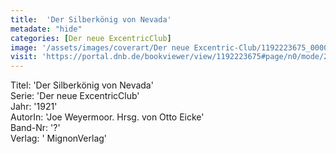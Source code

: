 ```yaml
---
title:  'Der Silberkönig von Nevada'
metadate: "hide"
categories: [Der neue ExcentricClub]
image: '/assets/images/coverart/Der neue Excentric-Club/1192223675_00000010.jpg'
visit: 'https://portal.dnb.de/bookviewer/view/1192223675#page/n0/mode/2up'
---
```

Titel: 'Der Silberkönig von Nevada' <br>
Serie: 'Der neue ExcentricClub' <br>
Jahr: '1921' <br>
AutorIn: 'Joe Weyermoor. Hrsg. von Otto Eicke' <br>
Band-Nr: '?' <br>
Verlag: ' MignonVerlag'